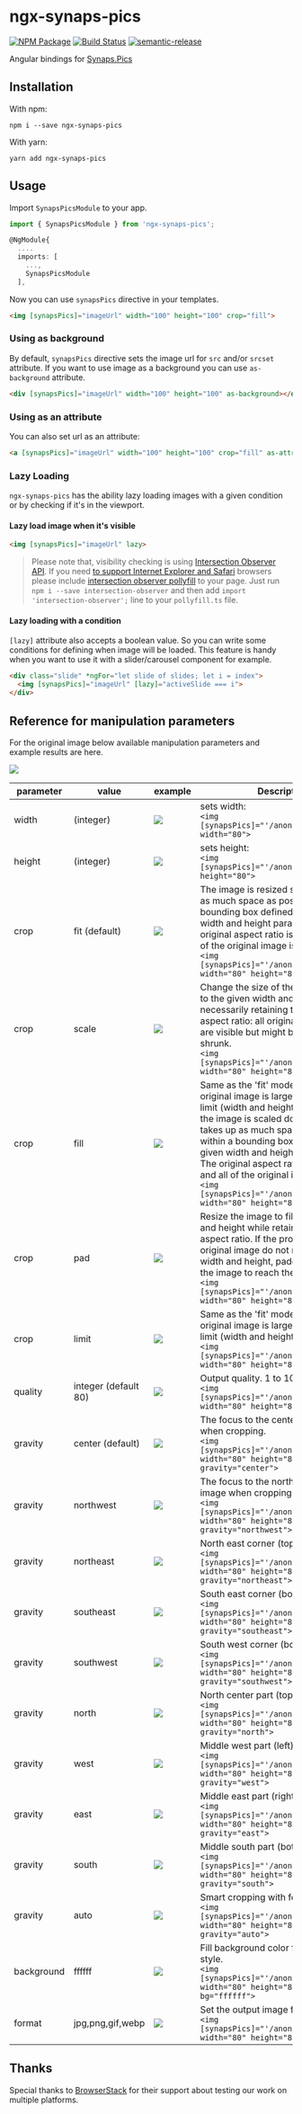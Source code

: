 # ngx-synaps-pics

[![NPM Package](https://badge.fury.io/js/ngx-synaps-pics.svg)](https://npmjs.org/package/ngx-synaps-pics) [![Build Status](https://travis-ci.org/synapshq/ngx-synaps-pics.svg?branch=master)](https://travis-ci.org/synapshq/ngx-synaps-pics) [![semantic-release](https://img.shields.io/badge/%20%20%F0%9F%93%A6%F0%9F%9A%80-semantic--release-e10079.svg)](https://github.com/semantic-release/semantic-release)

Angular bindings for [Synaps.Pics](https://synaps.pics)

## Installation

With npm:
```
npm i --save ngx-synaps-pics
```

With yarn:
```
yarn add ngx-synaps-pics
```

## Usage

Import `SynapsPicsModule` to your app.

```ts
import { SynapsPicsModule } from 'ngx-synaps-pics';

@NgModule{
  ....
  imports: [
    ...,
    SynapsPicsModule
  ],
```

Now you can use `synapsPics` directive in your templates.

```html
<img [synapsPics]="imageUrl" width="100" height="100" crop="fill">
```

### Using as background

By default, `synapsPics` directive sets the image url for `src` and/or `srcset` attribute. If you want to use image as a background you can use `as-background` attribute.

```html
<div [synapsPics]="imageUrl" width="100" height="100" as-background></div>
```

### Using as an attribute

You can also set url as an attribute:

```html
<a [synapsPics]="imageUrl" width="100" height="100" crop="fill" as-attr="href">Link to image</a>
```

### Lazy Loading

`ngx-synaps-pics` has the ability lazy loading images with a given condition or by checking if it's in the viewport.

#### Lazy load image when it's visible

```html
<img [synapsPics]="imageUrl" lazy>
```

> Please note that, visibility checking is using [Intersection Observer API](https://developer.mozilla.org/en-US/docs/Web/API/Intersection_Observer_API). If you need [to support Internet Explorer and Safari](https://www.caniuse.com/#feat=intersectionobserver) browsers please include [intersection observer pollyfill](https://www.npmjs.com/package/intersection-observer) to your page. Just run `npm i --save intersection-observer` and then add `import 'intersection-observer';` line to your `pollyfill.ts` file.

#### Lazy loading with a condition

`[lazy]` attribute also accepts a boolean value. So you can write some conditions for defining when image will be loaded. This feature is handy when you want to use it with a slider/carousel component for example.

```html
<div class="slide" *ngFor="let slide of slides; let i = index">
  <img [synapsPics]="imageUrl" [lazy]="activeSlide === i">
</div>
```

## Reference for manipulation parameters

For the original image below available manipulation parameters and example results are here.

![](https://img.synaps.pics/anon/image_bla.jpg)

parameter | value | example | Description
--- | --- | --- | ---
width | (integer) | ![](https://img.synaps.pics/anon/w_80/image_bla.jpg) | sets width: <br>```<img [synapsPics]="'/anon/image_bla.jpg'" width="80">```
height | (integer) | ![](https://img.synaps.pics/anon/h_80/image_bla.jpg) | sets height: <br>```<img [synapsPics]="'/anon/image_bla.jpg'" height="80">```
crop | fit (default) | ![](https://img.synaps.pics/anon/w_80,h_80,c_fit/image_bla.jpg) | The image is resized so that it takes up as much space as possible within a bounding box defined by the given width and height parameters. The original aspect ratio is retained and all of the original image is visible.<br>```<img [synapsPics]="'/anon/image_bla.jpg'" width="80" height="80" crop="fit">```
crop | scale | ![](https://img.synaps.pics/anon/w_80,h_80,c_scale/image_bla.jpg) | Change the size of the image exactly to the given width and height without necessarily retaining the original aspect ratio: all original image parts are visible but might be stretched or shrunk.<br>```<img [synapsPics]="'/anon/image_bla.jpg'" width="80" height="80" crop="scale">```
crop | fill | ![](https://img.synaps.pics/anon/w_80,h_80,c_fill/image_bla.jpg) | Same as the 'fit' mode but only if the original image is larger than the given limit (width and height), in which case the image is scaled down so that it takes up as much space as possible within a bounding box defined by the given width and height parameters. The original aspect ratio is retained and all of the original image is visible.<br>```<img [synapsPics]="'/anon/image_bla.jpg'" width="80" height="80" crop="fill">```
crop | pad | ![](https://img.synaps.pics/anon/w_80,h_80,c_pad,b_rgb:000000/image_bla.jpg) | Resize the image to fill the given width and height while retaining the original aspect ratio. If the proportions of the original image do not match the given width and height, padding is added to the image to reach the required size.<br>```<img [synapsPics]="'/anon/image_bla.jpg'" width="80" height="80" crop="pad">```
crop | limit | ![](https://img.synaps.pics/anon/w_80,h_80,c_limit/image_bla.jpg) | Same as the 'fit' mode but only if the original image is larger than the given limit (width and height).<br>```<img [synapsPics]="'/anon/image_bla.jpg'" width="80" height="80" crop="limit">```
quality | integer (default 80) | ![](https://img.synaps.pics/anon/w_80,h_80,q_40/image_bla.jpg) | Output quality. 1 to 100.<br>```<img [synapsPics]="'/anon/image_bla.jpg'" width="80" height="80" q="40">```
gravity | center (default) | ![](https://img.synaps.pics/anon/w_80,h_80,c_fill,g_center/image_bla.jpg) | The focus to the center of the image when cropping.<br>```<img [synapsPics]="'/anon/image_bla.jpg'" width="80" height="80" crop="fill" gravity="center">```
gravity | northwest | ![](https://img.synaps.pics/anon/w_80,h_80,c_fill,g_northwest/image_bla.jpg) | The focus to the northwest of the image when cropping.<br>```<img [synapsPics]="'/anon/image_bla.jpg'" width="80" height="80" crop="fill" gravity="northwest">```
gravity | northeast | ![](https://img.synaps.pics/anon/w_80,h_80,c_fill,g_northeast/image_bla.jpg) | North east corner (top right).<br>```<img [synapsPics]="'/anon/image_bla.jpg'" width="80" height="80" crop="fill" gravity="northeast">```
gravity | southeast | ![](https://img.synaps.pics/anon/w_80,h_80,c_fill,g_southeast/image_bla.jpg) | South east corner (bottom right).<br>```<img [synapsPics]="'/anon/image_bla.jpg'" width="80" height="80" crop="fill" gravity="southeast">```
gravity | southwest | ![](https://img.synaps.pics/anon/w_80,h_80,c_fill,g_southwest/image_bla.jpg) | South west corner (bottom left).<br>```<img [synapsPics]="'/anon/image_bla.jpg'" width="80" height="80" crop="fill" gravity="southwest">```
gravity | north | ![](https://img.synaps.pics/anon/w_80,h_80,c_fill,g_north/image_bla.jpg) | North center part (top center).<br>```<img [synapsPics]="'/anon/image_bla.jpg'" width="80" height="80" crop="fill" gravity="north">```
gravity | west | ![](https://img.synaps.pics/anon/w_80,h_80,c_fill,g_west/image_bla.jpg) | Middle west part (left).<br>```<img [synapsPics]="'/anon/image_bla.jpg'" width="80" height="80" crop="fill" gravity="west">```
gravity | east | ![](https://img.synaps.pics/anon/w_80,h_80,c_fill,g_east/image_bla.jpg) | Middle east part (right).<br>```<img [synapsPics]="'/anon/image_bla.jpg'" width="80" height="80" crop="fill" gravity="east">```
gravity | south | ![](https://img.synaps.pics/anon/w_80,h_80,c_fill,g_south/image_bla.jpg) | Middle south part (bottom center).<br>```<img [synapsPics]="'/anon/image_bla.jpg'" width="80" height="80" crop="fill" gravity="south">```
gravity | auto | ![](https://img.synaps.pics/anon/w_80,h_80,c_fill,g_auto/image_bla.jpg) | Smart cropping with feature detection.<br>```<img [synapsPics]="'/anon/image_bla.jpg'" width="80" height="80" crop="fill" gravity="auto">```
background | ffffff | ![](https://img.synaps.pics/anon/w_80,h_80,c_pad,b_rgb:ffffff/image_bla.jpg) | Fill background color for `pad` crop style.<br>```<img [synapsPics]="'/anon/image_bla.jpg'" width="80" height="80" crop="pad" bg="ffffff">```
format | jpg,png,gif,webp | ![](https://img.synaps.pics/anon/w_80,h_80,f_gif/image_bla.jpg) | Set the output image format.<br>```<img [synapsPics]="'/anon/image_bla.jpg'" width="80" height="80" format="gif">```

## Thanks

Special thanks to [BrowserStack](https://www.browserstack.com) for their support about testing our work on multiple platforms.
